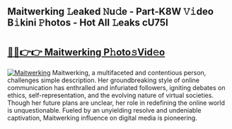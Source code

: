 ## Maitwerking 𝙻eaked 𝙽u𝚍e - Part-K8W 𝚅𝚒deo B𝚒kini 𝙿hotos - Hot All 𝙻eaks cU75l

# <h2><a href="http://ld1emn.urlbe.top/?page=Maitwerking">🔗🔗👉👉 Maitwerking P𝚑oto𝚜Vid𝚎o</a></h2>

[![Maitwerking](https://i.imgur.com/eBuTRDB.gif)](http://ld1emn.urlbe.top/?page=Maitwerking)
Maitwerking, a multifaceted and contentious person, challenges simple description. Her groundbreaking style of online communication has enthralled and infuriated followers, igniting debates on ethics, self-representation, and the evolving nature of virtual societies. Though her future plans are unclear, her role in redefining the online world is unquestionable. Fueled by an unyielding resolve and undeniable captivation, Maitwerking influence on digital media is pioneering.
